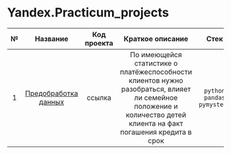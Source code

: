 # Yandex.Practicum_projects

| № | Название             | Код проекта   | Краткое описание   | Стек   |
|:-:|:--------------------:|:-------------:|:------------------:|:------:|
| 1 | [Предобработка данных](https://github.com/LeonidStarykh/Yandex.Practicum_projects/tree/main/1.%20Предобработка%20данных) | ссылка      | По имеющейся статистике о платёжеспособности клиентов нужно разобраться, влияет ли семейное положение и количество детей клиента на факт погашения кредита в срок | `python` `pandas` `pymystem3` |
